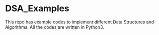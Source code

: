 # DSA_Examples
This repo has example codes to implement different Data Structures and Algorithms. All the codes are written in Python3. 
